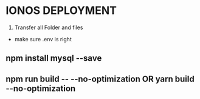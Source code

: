# IONOS DEPLOYMENT

1. Transfer all Folder and files
- make sure .env is right 

## npm install mysql --save
## npm run build -- --no-optimization OR yarn build --no-optimization
